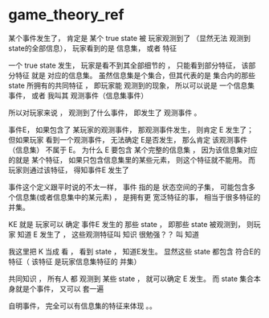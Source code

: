 # game_theory_ref

某个事件发生了， 肯定是 某个 true state  被 玩家观测到了 （显然无法 观测到state的全部信息），  玩家看到的是   信息集， 或者 特征 

一个 true state  发生，    玩家是看不到其全部细节的 ， 只能看到部分特征， 该部分特征 就是 对应的信息集。    虽然信息集是个集合，但其代表的是 集合内的那些state 所拥有的共同特征 ， 即玩家能 观测到的现象，  所以可以说是 一个信息集事件， 或者 我叫其 观测事件（信息集事件）



所以对玩家来说 ， 观测到了什么事件，  即发生了 观测事件 。  


事件E， 如果包含了 某玩家的观测事件， 那观测事件发生， 则肯定 E 发生了；  但如果玩家 看到一个观测事件， 无法确定 E是否发生， 那么肯定 该观测事件（信息集） 不属于 E。
为什么 E 要包含 某个完整的信息集 ， 因为该信息集对应的就是 某个特征， 如果只包含信息集里的某些元素， 则这个特征就不能用。 
而玩家则通过该特征， 得知事件E 发生了


事件这个定义跟平时说的不太一样，   事件 指的是 状态空间的子集，  可能包含多个信息集(或者信息集中的某元素)  ，  是拥有更 宽泛特征的事，  相当于很多特征的 并集。 


KE 就是  玩家可以 确定 事件E 发生的 那些 state ，    即那些 state 被观测到， 则玩家 知道 E 发生了  ，   这些观测特征叫 知识  很勉强？？  叫 知道

我这里把 K 当成 看 ，  看到 state ， 知道E发生。 显然这些 state  都包含 符合E的特征（ 该特征 是玩家信息集特征的 并集） 



共同知识 ，  所有人 都 观测到 某些 state ， 就可以确定 E 发生。     而 state 集合本身就是个事件，  又可以 套一遍



自明事件，  完全可以有信息集的特征来体现  。。




